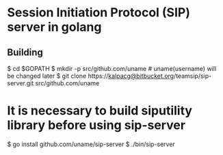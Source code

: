 # Session Initiation Protocol (SIP) server in golang

## Building
$ cd $GOPATH
$ mkdir -p src/github.com/uname # uname(username) will be changed later
$ git clone https://kalpacg@bitbucket.org/teamsip/sip-server.git src/github.com/uname
# It is necessary to build siputility library before using sip-server
$ go install github.com/uname/sip-server
$ ./bin/sip-server
 
